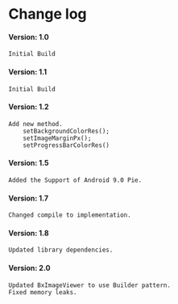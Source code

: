 # Change log

#### Version: 1.0

```
Initial Build
```
#### Version: 1.1

```
Initial Build
```
#### Version: 1.2

```
Add new method.
    setBackgroundColorRes();
    setImageMarginPx();
    setProgressBarColorRes()
```

#### Version: 1.5

```
Added the Support of Android 9.0 Pie.
```

#### Version: 1.7

```
Changed compile to implementation.
```

#### Version: 1.8

```
Updated library dependencies.
```

#### Version: 2.0

```
Updated BxImageViewer to use Builder pattern.
Fixed memory leaks.
```